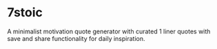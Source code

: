 # 7stoic
A minimalist motivation quote generator with curated 1 liner quotes with save and share functionality for daily inspiration.             

